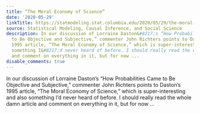 ```yaml
---
title: “The Moral Economy of Science”
date: '2020-05-29'
linkTitle: https://statmodeling.stat.columbia.edu/2020/05/29/the-moral-economy-of-science/
source: Statistical Modeling, Causal Inference, and Social Science
description: In our discussion of Lorraine Daston&#8217;s “How Probabilities Came
  to Be Objective and Subjective,” commenter John Richters points to Daston&#8217;s
  1995 article, “The Moral Economy of Science,” which is super-interesting and also
  something I&#8217;d never heard of before. I should really read the whole damn article
  and comment on everything in it, but for now ...
disable_comments: true
---
```

In our discussion of Lorraine Daston&#8217;s “How Probabilities Came to Be Objective and Subjective,” commenter John Richters points to Daston&#8217;s 1995 article, “The Moral Economy of Science,” which is super-interesting and also something I&#8217;d never heard of before. I should really read the whole damn article and comment on everything in it, but for now ...